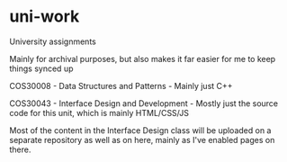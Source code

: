 # uni-work
University assignments

Mainly for archival purposes, but also makes it far easier for me to keep things synced up

COS30008 - Data Structures and Patterns - Mainly just C++

COS30043 - Interface Design and Development - Mostly just the source code for this unit, which is mainly HTML/CSS/JS

Most of the content in the Interface Design class will be uploaded on a separate repository as well as on here, mainly as I've enabled pages on there.
